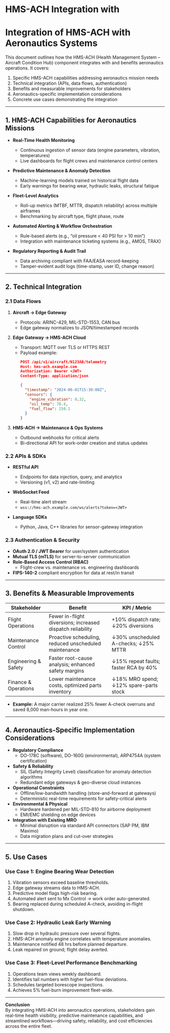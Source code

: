 # HMS-ACH Integration with 

# Integration of HMS-ACH with Aeronautics Systems

This document outlines how the HMS-ACH (Health Management System – Aircraft Condition Hub) component integrates with and benefits aeronautics operations. It covers:

1. Specific HMS-ACH capabilities addressing aeronautics mission needs  
2. Technical integration (APIs, data flows, authentication)  
3. Benefits and measurable improvements for stakeholders  
4. Aeronautics-specific implementation considerations  
5. Concrete use cases demonstrating the integration  

---

## 1. HMS-ACH Capabilities for Aeronautics Missions

- **Real-Time Health Monitoring**
  - Continuous ingestion of sensor data (engine parameters, vibration, temperatures)
  - Live dashboards for flight crews and maintenance control centers

- **Predictive Maintenance & Anomaly Detection**
  - Machine-learning models trained on historical flight data  
  - Early warnings for bearing wear, hydraulic leaks, structural fatigue  

- **Fleet-Level Analytics**
  - Roll-up metrics (MTBF, MTTR, dispatch reliability) across multiple airframes  
  - Benchmarking by aircraft type, flight phase, route

- **Automated Alerting & Workflow Orchestration**
  - Rule-based alerts (e.g., “oil pressure < 40 PSI for > 10 min”)  
  - Integration with maintenance ticketing systems (e.g., AMOS, TRAX)

- **Regulatory Reporting & Audit Trail**
  - Data archiving compliant with FAA/EASA record-keeping  
  - Tamper-evident audit logs (time-stamp, user ID, change reason)

---

## 2. Technical Integration

### 2.1 Data Flows

1. **Aircraft → Edge Gateway**
   - Protocols: ARINC-429, MIL-STD-1553, CAN bus  
   - Edge gateway normalizes to JSON/timestamped records  

2. **Edge Gateway → HMS-ACH Cloud**
   - Transport: MQTT over TLS or HTTPS REST  
   - Payload example:
     ```json
     POST /api/v1/aircraft/N123AB/telemetry
     Host: hms-ach.example.com
     Authorization: Bearer <JWT>
     Content-Type: application/json

     {
       "timestamp": "2024-06-01T15:30:00Z",
       "sensors": {
         "engine_vibration": 0.32,
         "oil_temp": 78.4,
         "fuel_flow": 250.1
       }
     }
     ```

3. **HMS-ACH → Maintenance & Ops Systems**
   - Outbound webhooks for critical alerts  
   - Bi-directional API for work-order creation and status updates

### 2.2 APIs & SDKs

- **RESTful API**  
  - Endpoints for data injection, query, and analytics  
  - Versioning (v1, v2) and rate-limiting  

- **WebSocket Feed**  
  - Real-time alert stream  
  - `wss://hms-ach.example.com/ws/alerts?token=<JWT>`

- **Language SDKs**  
  - Python, Java, C++ libraries for sensor-gateway integration  

### 2.3 Authentication & Security

- **OAuth 2.0 / JWT Bearer** for user/system authentication  
- **Mutual TLS (mTLS)** for server-to-server communication  
- **Role-Based Access Control (RBAC)**  
  - Flight-crew vs. maintenance vs. engineering dashboards  
- **FIPS-140-2** compliant encryption for data at rest/in transit

---

## 3. Benefits & Measurable Improvements

| Stakeholder             | Benefit                                                | KPI / Metric                         |
|-------------------------|--------------------------------------------------------|--------------------------------------|
| Flight Operations       | Fewer in-flight diversions; increased dispatch reliability | +10% dispatch rate; ↓20% diversions  |
| Maintenance Control     | Proactive scheduling, reduced unscheduled maintenance   | ↓30% unscheduled A-checks; ↓25% MTTR |
| Engineering & Safety    | Faster root-cause analysis; enhanced safety margins     | ↓15% repeat faults; faster RCA by 40%|
| Finance & Operations    | Lower maintenance costs, optimized parts inventory      | ↓18% MRO spend; ↓12% spare-parts stock|

- **Example:** A major carrier realized 25% fewer A-check overruns and saved 8,000 man-hours in year one.

---

## 4. Aeronautics-Specific Implementation Considerations

- **Regulatory Compliance**
  - DO-178C (software), DO-160G (environmental), ARP4754A (system certification)
- **Safety & Reliability**
  - SIL (Safety Integrity Level) classification for anomaly detection algorithms  
  - Redundant edge gateways & geo-diverse cloud instances
- **Operational Constraints**
  - Offline/low-bandwidth handling (store-and-forward at gateways)  
  - Deterministic real-time requirements for safety-critical alerts
- **Environmental & Physical**
  - Hardware hardened per MIL-STD-810 for airborne deployment  
  - EMI/EMC shielding on edge devices
- **Integration with Existing MRO**
  - Minimal disruption via standard API connectors (SAP PM, IBM Maximo)  
  - Data migration plans and cut-over strategies

---

## 5. Use Cases

### Use Case 1: Engine Bearing Wear Detection
1. Vibration sensors exceed baseline thresholds.
2. Edge gateway streams data to HMS-ACH.
3. Predictive model flags high-risk bearing.
4. Automated alert sent to Mx Control → work order auto-generated.
5. Bearing replaced during scheduled A-check, avoiding in-flight shutdown.

### Use Case 2: Hydraulic Leak Early Warning
1. Slow drop in hydraulic pressure over several flights.
2. HMS-ACH anomaly engine correlates with temperature anomalies.
3. Maintenance notified 48 hrs before planned departure.
4. Leak repaired on ground; flight delay averted.

### Use Case 3: Fleet-Level Performance Benchmarking
1. Operations team views weekly dashboard.
2. Identifies tail numbers with higher fuel-flow deviations.
3. Schedules targeted borescope inspections.
4. Achieves 5% fuel-burn improvement fleet-wide.

---

**Conclusion**  
By integrating HMS-ACH into aeronautics operations, stakeholders gain real-time health visibility, predictive maintenance capabilities, and streamlined workflows—driving safety, reliability, and cost efficiencies across the entire fleet.